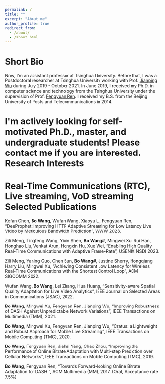 ```yaml
---
permalink: /
title: ""
excerpt: "About me"
author_profile: true
redirect_from: 
  - /about/
  - /about.html
---
```

Short Bio
==
Now, I’m an assistant professor at Tsinghua University. Before that, I was a Postdoctoral researcher at Tsinghua University working with Prof. [Jianping Wu](https://www.cs.tsinghua.edu.cn/csen/info/1059/4003.htm) during July 2019 - October 2021. In June 2019, I received my Ph.D. in computer science and technology from the Tsinghua University under the supervision of Prof. [Fengyuan Ren](http://nns.cs.tsinghua.edu.cn/personal/renfy/renfy.html). I received my B.S. from the Beijing University of Posts and Telecommunications in 2014.

I'm actively looking for self-motivated Ph.D., master, and undergraduate students! Please contact me if you are interested.
Research Interests
==
Real-Time Communications (RTC), Live streaming, VoD streaming
Selected Publications
==
Kefan Chen, __Bo Wang__, Wufan Wang, Xiaoyu Li, Fengyuan Ren, “DeeProphet: Improving HTTP Adaptive Streaming for Low Latency Live Video by Meticulous Bandwidth Prediction”, WWW 2023. 

Zili Meng, Tingfeng Wang, Yixin Shen, __Bo Wang#__, Mingwei Xu, Rui Han, Honghao Liu, Venkat Arun, Hongxin Hu, Xue Wei, “Enabling High Quality Real-Time Communications with Adaptive Frame-Rate”, USENIX NSDI 2023. 

Zili Meng, Yaning Guo, Chen Sun, __Bo Wang#__, Justine Sherry, Hongqiang Harry Liu, Mingwei Xu, “Achieving Consistent Low Latency for Wireless Real-Time Communications with the Shortest Control Loop”, ACM SIGCOMM 2022. 

Wufan Wang, __Bo Wang__, Lei Zhang, Hua Huang, “Sensitivity-aware Spatial Quality Adaptation for
Live Video Analytics”, IEEE Journal on Selected Areas in Communications (JSAC), 2022. 

__Bo Wang__, Mingwei Xu, Fengyuan Ren, Jianping Wu, “Improving Robustness of DASH Against Unpredictable Network Variations”, IEEE Transactions on Multimedia (TMM), 2021.

__Bo Wang__, Mingwei Xu, Fengyuan Ren, Jianping Wu, “Cratus: a Lightweight and Robust Approach for Mobile Live Streaming”, IEEE Transactions on Mobile Computing (TMC), 2020. 

__Bo Wang__, Fengyuan Ren, Jiahai Yang, Chao Zhou, “Improving the Performance of Online Bitrate Adaptation with Multi-step Prediction over Cellular Networks”, IEEE Transactions on Mobile Computing (TMC), 2019. 

__Bo Wang__, Fengyuan Ren, “Towards Forward-looking Online Bitrate Adaptation for DASH ”, ACM Multimedia (MM), 2017. (Oral, Acceptance rate 7.5%)

